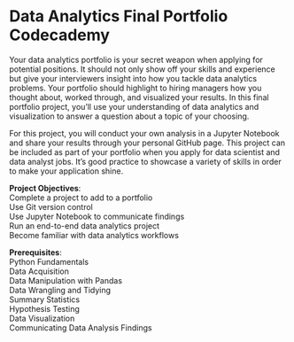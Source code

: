 # Data Analytics Final Portfolio Codecademy
Your data analytics portfolio is your secret weapon when applying for potential positions. It should not only show off your skills and experience but give your interviewers insight into how you tackle data analytics problems. Your portfolio should highlight to hiring managers how you thought about, worked through, and visualized your results. In this final portfolio project, you’ll use your understanding of data analytics and visualization to answer a question about a topic of your choosing.

For this project, you will conduct your own analysis in a Jupyter Notebook and share your results through your personal GitHub page. This project can be included as part of your portfolio when you apply for data scientist and data analyst jobs. It’s good practice to showcase a variety of skills in order to make your application shine.

**Project Objectives**:\
Complete a project to add to a portfolio\
Use Git version control\
Use Jupyter Notebook to communicate findings\
Run an end-to-end data analytics project\
Become familiar with data analytics workflows

**Prerequisites**:\
Python Fundamentals\
Data Acquisition\
Data Manipulation with Pandas\
Data Wrangling and Tidying\
Summary Statistics\
Hypothesis Testing\
Data Visualization\
Communicating Data Analysis Findings
